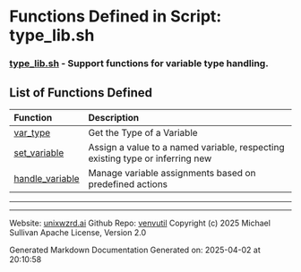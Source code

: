 # Functions Defined in Script: type_lib.sh

### [type_lib.sh](/docs/shdoc/bin/shinclude/scripts/type_lib.sh.md) - Support functions for variable type handling.

## List of Functions Defined

| Function | Description |
|:--|:--|
| [var_type](functions/var_type.md) | Get the Type of a Variable |
| [set_variable](functions/set_variable.md) | Assign a value to a named variable, respecting existing type or inferring new |
| [handle_variable](functions/handle_variable.md) | Manage variable assignments based on predefined actions |

---

---

Website: [unixwzrd.ai](https://unixwzrd.ai)
Github Repo: [venvutil](https://github.com/unixwzrd/venvutil)
Copyright (c) 2025 Michael Sullivan
Apache License, Version 2.0

Generated Markdown Documentation
Generated on: 2025-04-02 at 20:10:58
